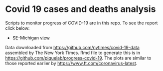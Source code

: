 # Covid 19 cases and deaths analysis

Scripts to monitor progress of COVID-19 are in this repo. To see the report click below:

* SE-Michigan [view](https://rpubs.com/rpique/covid19)

Data downloaded from <https://github.com/nytimes/covid-19-data> assembled by The New York Times. Rmd file to generate this is in <https://github.com/piquelab/progress-covid-19>. The plots are similar to those reported earlier by <https://www.ft.com/coronavirus-latest>.

